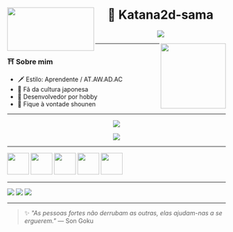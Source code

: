 <div align="center">
  <img src="https://cdn.discordapp.com/attachments/1129205531077263391/1385424091338637473/b2922692672aa9ae85fe0541afa63ae0.gif?ex=6856043b&is=6854b2bb&hm=3395ee4c028937e63f5800bd8ae0f6c65c07487e81e1c49ba10952f89e55dccd&" width="200" height="100" align="left" />

  <h1>🍃 Katana2d-sama</h1>

  <p align="center">
    <img src="https://readme-typing-svg.herokuapp.com?font=Fira+Code&size=22&pause=1000&center=true&width=435&lines=Eu+não+sei+de+tudo;Só+sei+o+que+sei;A+diversão+está+em+criar;Yoroshiku+shounen" />
  </p>

  <img src="https://media.giphy.com/media/13CoXDiaCcCoyk/giphy.gif" width="150" align="right" />
</div>

---

### ⛩️ Sobre mim

- 🗡️ Estilo: Aprendente / AT.AW.AD.AC  
- 🎴 Fã da cultura japonesa
- 🦊 Desenvolvedor por hobby
- 💬 Fique à vontade shounen

---

<p align="center">
  <img src="https://github-readme-stats.vercel.app/api?username=Katana2d-sama&show_icons=true&theme=gruvbox&hide_border=true&title_color=fe5f55&icon_color=fe5f55&text_color=eeeeee&bg_color=000000" />
</p>

<p align="center">
  <img src="https://github-readme-stats.vercel.app/api/top-langs/?username=Katana2d-sama&layout=compact&theme=gruvbox&hide_border=true&title_color=fe5f55&text_color=eeeeee&bg_color=000000" />
</p>

---

<p align="left">
  <img src="https://cdn.jsdelivr.net/gh/devicons/devicon/icons/html5/html5-original.svg" width="50" />
  <img src="https://cdn.jsdelivr.net/gh/devicons/devicon/icons/css3/css3-original.svg" width="50" />
  <img src="https://cdn.jsdelivr.net/gh/devicons/devicon/icons/javascript/javascript-original.svg" width="50" />
  <img src="https://cdn.jsdelivr.net/gh/devicons/devicon/icons/nodejs/nodejs-original.svg" width="50" />
  <img src="https://cdn.jsdelivr.net/gh/devicons/devicon/icons/php/php-original.svg" width="50" />
</p>

---

<p align="left">
  <a href="#"><img src="https://img.shields.io/badge/YouTube-red?style=for-the-badge&logo=youtube" /></a>
  <a href="#"><img src="https://img.shields.io/badge/Instagram-%23E4405F.svg?style=for-the-badge&logo=instagram&logoColor=white" /></a>
  <a href="#"><img src="https://img.shields.io/badge/Discord-5865F2?style=for-the-badge&logo=discord&logoColor=white" /></a>
</p>

---

> ✨ *"As pessoas fortes não derrubam as outras, elas ajudam-nas a se erguerem."* — Son Goku


